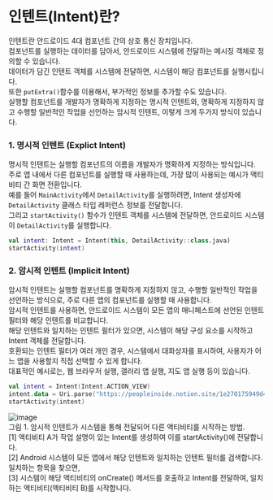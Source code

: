 # 인텐트(Intent)란?
인텐트란 안드로이드 4대 컴포넌트 간의 상호 통신 장치입니다.<br>
컴포넌트를 실행하는 데이터를 담아서, 안드로이드 시스템에 전달하는 메시징 객체로 정의할 수 있습니다.<br>
데이터가 담긴 인텐트 객체를 시스템에 전달하면, 시스템이 해당 컴포넌트를 실행시킵니다.<br>
또한 `putExtra()`함수를 이용해서, 부가적인 정보를 추가할 수도 있습니다.<br>
실행할 컴포넌트를 개발자가 명확하게 지정하는 명시적 인텐트와, 명확하게 지정하지 않고 수행할 일반적인 작업을 선언하는 암시적 인텐트, 이렇게 크게 두가지 방식이 있습니다.

### 1. 명시적 인텐트 (Explict Intent)
명시적 인텐트는 실행할 컴포넌트의 이름을 개발자가 명확하게 지정하는 방식입니다.<br>
주로 앱 내에서 다른 컴포넌트를 실행할 때 사용하는데, 가장 많이 사용되는 예시가 액티비티 간 화면 전환입니다.<br>
예를 들어 `MainActivity`에서 `DetailActivity`를 실행하려면, Intent 생성자에 `DetailActivity` 클래스 타입 레퍼런스 정보를 전달합니다.<br>
그리고 `startActivity()` 함수가 인텐트 객체를 시스템에 전달하면, 안드로이드 시스템이 `DetailActivity`를 실행합니다.

```kotlin
val intent: Intent = Intent(this, DetailActivity::class.java)
startActivity(intent)
```

### 2. 암시적 인텐트 (Implicit Intent)
암시적 인텐트는 실행할 컴포넌트를 명확하게 지정하지 않고, 수행할 일반적인 작업을 선언하는 방식으로, 주로 다른 앱의 컴포넌트를 실행할 때 사용합니다.<br>
암시적 인텐트를 사용하면, 안드로이드 시스템이 모든 앱의 매니페스트에 선언된 인텐트 필터와 해당 인텐트를 비교합니다.<br>
해당 인텐트와 일치하는 인텐트 필터가 있으면, 시스템이 해당 구성 요소를 시작하고 Intent 객체를 전달합니다.<br>
호환되는 인텐트 필터가 여러 개인 경우, 시스템에서 대화상자를 표시하여, 사용자가 어느 앱을 사용할지 직접 선택할 수 있게 합니다.<br>
대표적인 예시로는, 웹 브라우저 실행, 갤러리 앱 실행, 지도 앱 실행 등이 있습니다.

```kotlin
val intent = Intent(Intent.ACTION_VIEW)
intent.data = Uri.parse("https://peopleinside.notion.site/1e270175949d4942b2e025d35107362e?pvs=4")
startActivity(intent)
```
![image](https://github.com/sdhong0609/Tech-Study/assets/78577085/7cade863-3ca8-468c-84f4-20e85dd27d57)
<br>
그림 1. 암시적 인텐트가 시스템을 통해 전달되어 다른 액티비티를 시작하는 방법.<br>
[1] 액티비티 A가 작업 설명이 있는 Intent를 생성하여 이를 startActivity()에 전달합니다.<br>
[2] Android 시스템이 모든 앱에서 해당 인텐트와 일치하는 인텐트 필터를 검색합니다. 일치하는 항목을 찾으면,<br>
[3] 시스템이 해당 액티비티의 onCreate() 메서드를 호출하고 Intent를 전달하여, 일치하는 액티비티(액티비티 B)를 시작합니다.
